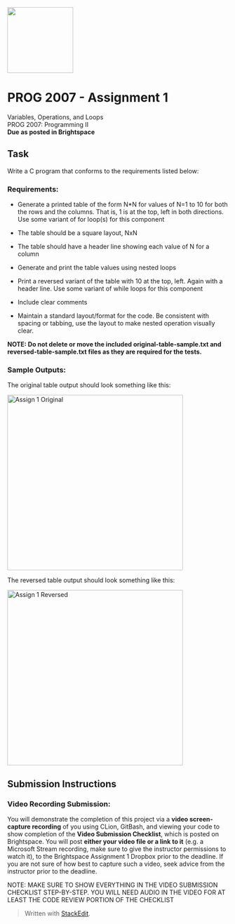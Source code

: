<img width="150px" src="https://www.nscc.ca/img/aboutnscc/visual-identity-guidelines/artwork/nscc-jpeg.jpg" >

# PROG 2007 - Assignment 1
Variables, Operations, and Loops  
PROG 2007: Programming II  
**Due as posted in Brightspace**

## Task
Write a C program that conforms to the requirements listed below:

### Requirements:

- Generate a printed table of the form N*N for values of N=1 to 10 for
  both the rows and the columns. That is, 1 is at the top, left in both
  directions. Use some variant of for loop(s) for this component

- The table should be a square layout, NxN

- The table should have a header line showing each value of N for a column

- Generate and print the table values using nested loops

- Print a reversed variant of the table with 10 at the top, left. Again
  with a header line. Use some variant of while loops for this
  component

- Include clear comments

- Maintain a standard layout/format for the code. Be consistent with
  spacing or tabbing, use the layout to make nested operation visually
  clear.

**NOTE: Do not delete or move the included original-table-sample.txt and reversed-table-sample.txt files as they are required for the tests.**

### Sample Outputs:
The original table output should look something like this:

  <img width="400px" src="https://prog2007.netlify.app/assign1-original.png" alt="Assign 1 Original">

The reversed table output should look something like this:

  <img width="400px" src="https://prog2007.netlify.app/assign1-reversed.png" alt="Assign 1 Reversed">

## Submission Instructions
### Video Recording Submission:

You will demonstrate the completion of this project via a **video screen-capture recording** of you using CLion, GitBash, and viewing your code to show completion of the **Video Submission Checklist**, which is posted on Brightspace. You will post **either your video file or a link to it** (e.g. a Microsoft Stream recording, make sure to give the instructor permissions to watch it), to the Brightspace Assignment 1 Dropbox prior to the deadline. If you are not sure of how best to capture such a video, seek advice from the instructor prior to the deadline.

NOTE: MAKE SURE TO SHOW EVERYTHING IN THE VIDEO SUBMISSION CHECKLIST STEP-BY-STEP. YOU WILL NEED AUDIO IN THE VIDEO FOR AT LEAST THE CODE REVIEW PORTION OF THE CHECKLIST

> Written with [StackEdit](https://stackedit.io/).